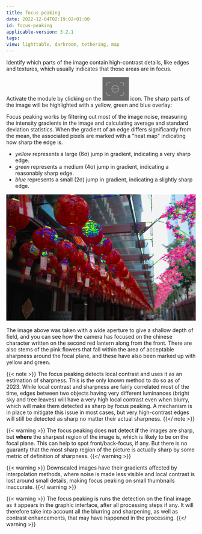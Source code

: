 ```yaml
---
title: focus peaking
date: 2022-12-04T02:19:02+01:00
id: focus-peaking
applicable-version: 3.2.1
tags:
view: lighttable, darkroom, tethering, map
---
```


Identify which parts of the image contain high-contrast details, like edges and textures, which usually indicates that those areas are in focus.

Activate the module by clicking on the ![focus-peaking-icon](./focus-peaking/focus-peaking-icon.png) icon. The sharp parts of the image will be highlighted with a yellow, green and blue overlay:

Focus peaking works by filtering out most of the image noise, measuring the intensity gradients in the image and calculating average and standard deviation statistics. When the gradient of an edge differs significantly from the mean, the associated pixels are marked with a "heat map" indicating how sharp the edge is.

- _yellow_ represents a large (6σ) jump in gradient, indicating a very sharp edge.
- _green_ represents a medium (4σ) jump in gradient, indicating a reasonably sharp edge.
- _blue_ represents a small (2σ) jump in gradient, indicating a slightly sharp edge.

![focus-peaking-overview](./focus-peaking/focus-peaking-overview.png)

The image above was taken with a wide aperture to give a shallow depth of field, and you can see how the camera has focused on the chinese character written on the second red lantern along from the front. There are also stems of the pink flowers that fall within the area of acceptable sharpness around the focal plane, and these have also been marked up with yellow and green.

{{< note >}}
The focus peaking detects local contrast and uses it as an estimation of sharpness. This is the only known method to do so as of 2023. While local contrast and sharpness are fairly correlated most of the time, edges between two objects having very different luminances (bright sky and tree leaves) will have a very high local contrast even when blurry, which will make them detected as sharp by focus peaking. A mechanism is in place to mitigate this issue in most cases, but very high-contrast edges will still be detected as sharp no matter their actual sharpness.
{{</ note >}}

{{< warning >}}
The focus peaking does __not__ detect __if__ the images are sharp, but __where__ the sharpest region of the image is, which is likely to be on the focal plane. This can help to spot front/back-focus, if any. But there is no guaranty that the most sharp region of the picture is actually sharp by some metric of definition of sharpness.
{{</ warning >}}

{{< warning >}}
Downscaled images have their gradients affected by interpolation methods, where noise is made less visible and local contrast is lost around small details, making focus peaking on small thumbnails inaccurate.
{{</ warning >}}

{{< warning >}}
The focus peaking is runs the detection on the final image as it appears in the graphic interface, after all processing steps if any. It will therefore take into account all the blurring and sharpening, as well as contrast enhancements, that may have happened in the processing.
{{</ warning >}}
